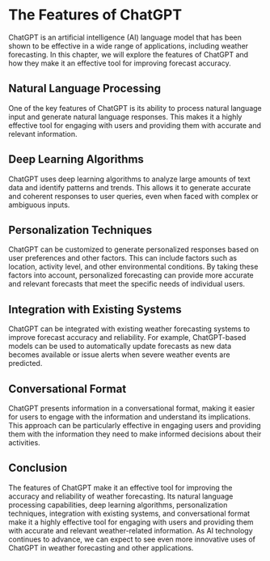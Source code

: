 The Features of ChatGPT
===========================================================

ChatGPT is an artificial intelligence (AI) language model that has been shown to be effective in a wide range of applications, including weather forecasting. In this chapter, we will explore the features of ChatGPT and how they make it an effective tool for improving forecast accuracy.

Natural Language Processing
---------------------------

One of the key features of ChatGPT is its ability to process natural language input and generate natural language responses. This makes it a highly effective tool for engaging with users and providing them with accurate and relevant information.

Deep Learning Algorithms
------------------------

ChatGPT uses deep learning algorithms to analyze large amounts of text data and identify patterns and trends. This allows it to generate accurate and coherent responses to user queries, even when faced with complex or ambiguous inputs.

Personalization Techniques
--------------------------

ChatGPT can be customized to generate personalized responses based on user preferences and other factors. This can include factors such as location, activity level, and other environmental conditions. By taking these factors into account, personalized forecasting can provide more accurate and relevant forecasts that meet the specific needs of individual users.

Integration with Existing Systems
---------------------------------

ChatGPT can be integrated with existing weather forecasting systems to improve forecast accuracy and reliability. For example, ChatGPT-based models can be used to automatically update forecasts as new data becomes available or issue alerts when severe weather events are predicted.

Conversational Format
---------------------

ChatGPT presents information in a conversational format, making it easier for users to engage with the information and understand its implications. This approach can be particularly effective in engaging users and providing them with the information they need to make informed decisions about their activities.

Conclusion
----------

The features of ChatGPT make it an effective tool for improving the accuracy and reliability of weather forecasting. Its natural language processing capabilities, deep learning algorithms, personalization techniques, integration with existing systems, and conversational format make it a highly effective tool for engaging with users and providing them with accurate and relevant weather-related information. As AI technology continues to advance, we can expect to see even more innovative uses of ChatGPT in weather forecasting and other applications.
